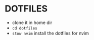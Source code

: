 DOTFILES
========

- clone it in home dir
- `cd dotfiles`
- `stow nvim` install the dotfiles for nvim

